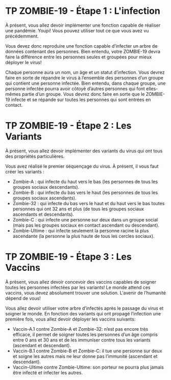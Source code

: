 
# TP ZOMBIE-19 - Étape 1 : L'infection

À présent, vous allez devoir implémenter une fonction capable de réaliser une pandémie. Youpi! Vous pouvez utiliser tout ce que vous avez vu précédemment.

Vous devez donc reproduire une fonction capable d’infecter un arbre de données contenant des personnes. Bien entendu, votre ZOMBIE-19 devra faire la différence entre les personnes seules et groupées pour mieux déployer le virus!

Chaque personne aura un nom, un âge et un statut d’infection. Vous devrez faire en sorte de répandre le virus à l’ensemble des personnes d’un groupe qui contient une personne infectée. Bien entendu, dans chaque groupe, une personne infectée pourra avoir côtoyé d’autres personnes qui font elles-mêmes partie d’un groupe. Vous devrez donc faire en sorte que le ZOMBIE-19 infecte et se répande sur toutes les personnes qui sont entrées en contact.

# TP ZOMBIE-19 - Étape 2 : Les Variants

À présent, vous allez devoir implémenter des variants du virus qui ont tous des propriétés particulières.

Vous avez réalisé le premier séquençage du virus. À présent, il vous faut créer les variants :

-   Zombie-A : qui infecte du haut vers le bas (les personnes de tous les groupes sociaux descendants).
-   Zombie-B : qui infecte du bas vers le haut (les personnes de tous les groupes sociaux ascendants).
-   Zombie-32 : qui infecte du bas vers le haut et du haut vers le bas toutes personnes qui ont 32 ans et plus (de tous les groupes sociaux ascendants et descendants).
-   Zombie-C : qui infecte une personne sur deux dans un groupe social (mais pas les groupes sociaux en contact ascendant ou descendant).
-   Zombie-Ultime : qui infecte seulement la personne racine la plus ascendante (la personne la plus haute de tous les cercles sociaux).

# TP ZOMBIE-19 - Étape 3 : Les Vaccins

À présent, vous allez devoir concevoir des vaccins capables de soigner toutes les personnes infectées par les variants! Le monde attend ces vaccins, vous devez absolument trouver une solution. L'avenir de l’humanité dépend de vous!

Vous allez devoir utiliser votre arbre d’infectés après le passage du virus et soigner le monde. En fonction des variants qui ont propagé l’infection une première fois, vous allez devoir déployer les vaccins suivants:

-   Vaccin-A.1 contre Zombie-A et Zombie-32: n’est pas encore très efficace, il permet de soigner toutes les personnes d’un âge compris entre 0 ans et 30 ans et de les immuniser contre tous les variants (ascendant et descendant).
-   Vaccin-B.1 contre Zombie-B et Zombie-C: il tue une personne sur deux et soigne les autres mais ne leur donne pas l’immunité (ascendant et descendant).
-   Vaccin-Ultime contre Zombie-Ultime: son porteur ne pourra plus jamais être infecté et infecter les autres.
